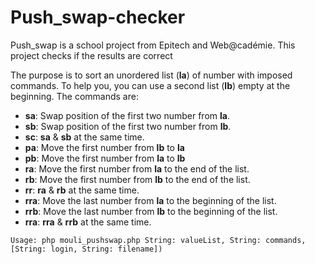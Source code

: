 # Push_swap-checker
Push_swap is a school project from Epitech and Web@cadémie. This project checks if the results are correct

The purpose is to sort an unordered list (**la**) of number with imposed commands. To help you, you can use a second list (**lb**) empty at the beginning.
The commands are:
  - **sa**: Swap position of the first two number from **la**.
  - **sb**: Swap position of the first two number from **lb**.
  - **sc**: **sa** & **sb** at the same time.
  - **pa**: Move the first number from **lb** to **la**
  - **pb**: Move the first number from **la** to **lb**
  - **ra**: Move the first number from **la** to the end of the list.
  - **rb**: Move the first number from **lb** to the end of the list.
  - **rr**: **ra** & **rb** at the same time.
  - **rra**: Move the last number from **la** to the beginning of the list.
  - **rrb**: Move the last number from **lb** to the beginning of the list.
  - **rra**: **rra** & **rrb** at the same time.


```
Usage: php mouli_pushswap.php String: valueList, String: commands, [String: login, String: filename])
```
